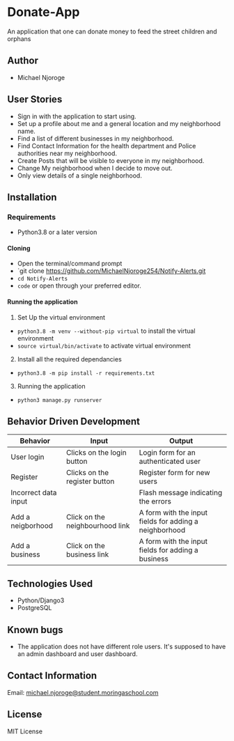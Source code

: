 # Donate-App
An application that one can donate money to feed the street children and orphans 

## Author
- Michael Njoroge

## User Stories

- Sign in with the application to start using.
- Set up a profile about me and a general location and my neighborhood name.
- Find a list of different businesses in my neighborhood.
- Find Contact Information for the health department and Police authorities near my neighborhood.
- Create Posts that will be visible to everyone in my neighborhood.
- Change My neighborhood when I decide to move out.
- Only view details of a single neighborhood.

## Installation

### Requirements

- Python3.8 or a later version

#### Cloning

- Open the terminal/command prompt
- `git clone https://github.com/MichaelNjoroge254/Notify-Alerts.git
- `cd Notify-Alerts`
- `code` or open through your preferred editor.

#### Running the application

1. Set Up the virtual environment
- `python3.8 -m venv --without-pip virtual` to install the virtual environment
- `source virtual/bin/activate` to activate virtual environment

2. Install all the required dependancies
- `python3.8 -m pip install -r requirements.txt`

3. Running the application
- `python3 manage.py runserver`

## Behavior Driven Development

|Behavior|Input|Output|
|--------|-----|------|
|User login|Clicks on the login button|Login form for an authenticated user|
|Register|Clicks on the register button|Register form for new users|
|Incorrect data input||Flash message indicating the errors|
|Add a neigborhood|Click on the neighbourhood link|A form with the input fields for adding a neighborhood|
|Add a business|Click on the business link|A form with the input fields for adding a business|

## Technologies Used

- Python/Django3
- PostgreSQL

## Known bugs

- The application does not have different role users. It's supposed to have an admin dashboard and user dashboard.

## Contact Information

Email: michael.njoroge@student.moringaschool.com

## License

MIT License
